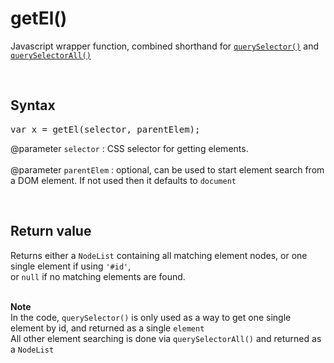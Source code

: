 # getEl()
Javascript wrapper function, combined shorthand for
<code><a href="https://developer.mozilla.org/en-US/docs/Web/API/Document/querySelector">querySelector()</a></code> and 
<code><a href="https://developer.mozilla.org/en-US/docs/Web/API/Document/querySelectorAll">querySelectorAll()</a></code>

<br />

## Syntax
<pre>
var x = getEl(selector, parentElem);
</pre>

@parameter <code>selector</code> : CSS selector for getting elements.
<br /><br />
@parameter <code>parentElem</code> : optional, can be used to start element search from a DOM element. If not used then it defaults to <code>document</code>

<br />

## Return value
Returns either a <code>NodeList</code> containing all matching element nodes, or one single element if using <code>'#id'</code>,<br />
or <code>null</code> if no matching elements are found.<br /><br />

<b>Note</b><br />
In the code, <code>querySelector()</code> is only used as a way to get one single element by id, and returned as a single <code>element</code><br />
All other element searching is done via <code>querySelectorAll()</code> and returned as a <code>NodeList</code>


